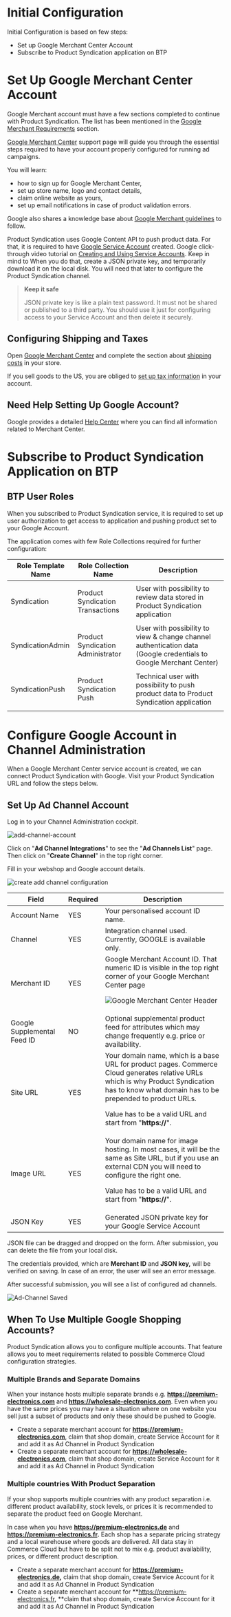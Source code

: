 # Initial Configuration

Initial Configuration is based on few steps:

 - Set up Google Merchant Center Account
 - Subscribe to Product Syndication application on BTP

# Set Up Google Merchant Center Account

Google Merchant account must have a few sections completed to continue with Product Syndication. The list has been mentioned in the [Google Merchant Requirements](./0-what-is-product-syndication.md#) section.

[Google Merchant Center](https://support.google.com/merchants/topic/7294166?hl=en&amp;ref_topic=7259125,7259405,) support page will guide you through the essential steps required to have your account properly configured for running ad campaigns.

You will learn:

 - how to sign up for Google Merchant Center,
 - set up store name, logo and contact details,
 - claim online website as yours,
 - set up email notifications in case of product validation errors.
 
 Google also shares a knowledge base about <a href="https://support.google.com/merchants/answer/6363310?hl=en&amp;ref_topic=3163841&amp;sjid=3840552233369493276-EU">Google Merchant guidelines</a> to follow.
 
 Product Syndication uses Google Content API to push product data. For that, it is required to have <a href="https://developers.google.com/shopping-content/guides/how-tos/service-accounts">Google Service Account</a> created. Google click-through video tutorial on <a href="https://www.youtube.com/watch?v=tSnzoW4RlaQ">Creating and Using Service Accounts</a>. Keep in mind to When you do that, create a JSON private key, and temporarily download it on the local disk. You will need that later to configure the Product Syndication channel.

> **Keep it safe**
> 
> JSON private key is like a plain text password. It must not be shared or published to a third party. You should use it just for configuring access to your Service Account and then delete it securely.

## Configuring Shipping and Taxes

Open <a href="https://merchants.google.com/">Google Merchant Center</a> and complete the section about <a href="https://support.google.com/merchants/answer/6069284?hl=en">shipping costs</a> in your store.

If you sell goods to the US, you are obliged to <a href="https://support.google.com/merchants/answer/160162?hl=en&amp;ref_topic=7294266&amp;sjid=14602634772741637750-EU">set up tax information</a> in your account.

## Need Help Setting Up Google Account?
Google provides a detailed <a href="https://support.google.com/merchants/answer/188924?hl=en&amp;visit_id=638048092133601424-1029073165&amp;ref_topic=3163841&amp;rd=1">Help Center</a> where you can find all information related to Merchant Center.

# Subscribe to Product Syndication Application on BTP

## BTP User Roles

When you subscribed to Product Syndication service, it is required to set up user authorization to get access to application and pushing product set to your Google Account.

The application comes with few Role Collections required for further configuration:

<table><thead><tr><th><div>Role Template Name</div></th><th><div>Role Collection Name</div></th><th><div>Description</div></th></tr></thead><tbody><tr><td><p>Syndication</p></td><td><p>Product Syndication Transactions</p></td><td>User with possibility to review data stored in Product Syndication application</td></tr><tr><td><p>SyndicationAdmin</p></td><td><p>Product Syndication Administrator</p></td><td>User with possibility to view &amp; change channel authentication data (Google credentials to Google Merchant Center)</td></tr><tr><td><p>SyndicationPush</p></td><td><p>Product Syndication Push</p></td><td>Technical user with possibility to push product data to Product Syndication application</td></tr></tbody></table>


# Configure Google Account in Channel Administration
When a Google Merchant Center service account is created, we can connect Product Syndication with Google. Visit your Product Syndication URL and follow the steps below.

## Set Up Ad Channel Account
Log in to your Channel Administration cockpit.

![add-channel-account](./imgs/adchannel.png)

Click on "**Ad Channel Integrations**" to see the "**Ad Channels List**" page. Then click on "**Create Channel**" in the top right corner.

Fill in your webshop and Google account details.

![create add channel configuration](./imgs/adchannel-new.png)

<table><colgroup><col><col><col></colgroup><thead><tr><th>Field</th><th>Required</th><th>Description</th></tr></thead><tbody><tr><td>Account Name</td><td>YES</td><td>Your personalised account ID name.</td></tr><tr><td>Channel</td><td>YES</td><td>Integration channel used. Currently, GOOGLE is available only.</td></tr><tr><td>Merchant ID</td><td>YES</td><td>Google Merchant Account ID. That numeric ID is visible in the top right corner of your Google Merchant Center page

![Google Merchant Center Header](./imgs/gmc-header.png)

</td></tr><tr><td>Google Supplemental Feed ID</td><td>NO</td><td>Optional supplemental product feed for attributes which may change frequently e.g. price or availability.

</td></tr><tr><td>Site URL</td><td>YES</td><td>Your domain name, which is a base URL for product pages. Commerce Cloud generates relative URLs which is why Product Syndication has to know what domain has to be prepended to product URLs.

Value has to be a valid URL and start from "**https://**".

</td></tr><tr><td>Image URL</td><td>YES</td><td>Your domain name for image hosting. In most cases, it will be the same as Site URL, but if you use an external CDN you will need to configure the right one.

Value has to be a valid URL and start from "**https://**".

</td></tr><tr><td>JSON Key</td><td>YES</td><td>Generated JSON private key for your Google Service Account

</td></tr></tbody></table>JSON file can be dragged and dropped on the form. After submission, you can delete the file from your local disk.

The credentials provided, which are **Merchant ID** and **JSON key,** will be verified on saving. In case of an error, the user will see an error message.

After successful submission, you will see a list of configured ad channels.

![Ad-Channel Saved](./imgs/adchannel-saved.png)

## When To Use Multiple Google Shopping Accounts?

Product Syndication allows you to configure multiple accounts. That feature allows you to meet requirements related to possible Commerce Cloud configuration strategies.

### Multiple Brands and Separate Domains

When your instance hosts multiple separate brands e.g. **https://premium-electronics.com** and **https://wholesale-electronics.com**. Even when you have the same prices you may have a situation where on one website you sell just a subset of products and only these should be pushed to Google.

 - Create a separate merchant account for **https://premium-electronics.com**, claim that shop domain, create Service Account for it and add it as Ad Channel in Product Syndication
 - Create a separate merchant account for **https://wholesale-electronics.com**, claim that shop domain, create Service Account for it and add it as Ad Channel in Product Syndication
 
 ### Multiple countries With Product Separation

If your shop supports multiple countries with any product separation i.e. different product availability, stock levels, or prices it is recommended to separate the product feed on Google Merchant.

In case when you have **https://premium-electronics.de** and **https://premium-electronics.fr.** Each shop has a separate pricing strategy and a local warehouse where goods are delivered. All data stay in Commerce Cloud but have to be split not to mix e.g. product availability, prices, or different product description.

 - Create a separate merchant account for **https://premium-electronics.de,** claim that shop domain, create Service Account for it and add it as Ad Channel in Product Syndication
 - Create a separate merchant account for **https://premium-electronics.fr, **claim that shop domain, create Service Account for it and add it as Ad Channel in Product Syndication
